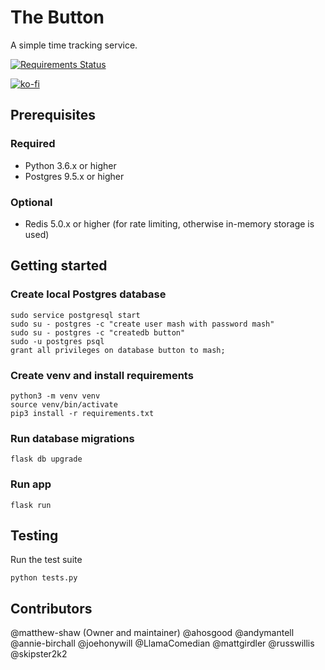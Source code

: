 # The Button

A simple time tracking service.

[![Requirements Status](https://requires.io/github/MashSoftware/the-button/requirements.svg?branch=main)](https://requires.io/github/MashSoftware/the-button/requirements/?branch=main)

[![ko-fi](https://ko-fi.com/img/githubbutton_sm.svg)](https://ko-fi.com/N4N33KKEF)

## Prerequisites

### Required

- Python 3.6.x or higher
- Postgres 9.5.x or higher

### Optional

- Redis 5.0.x or higher (for rate limiting, otherwise in-memory storage is used)

## Getting started

### Create local Postgres database

```shell
sudo service postgresql start
sudo su - postgres -c "create user mash with password mash"
sudo su - postgres -c "createdb button"
sudo -u postgres psql
grant all privileges on database button to mash;
```

### Create venv and install requirements

```shell
python3 -m venv venv
source venv/bin/activate
pip3 install -r requirements.txt
```

### Run database migrations

```shell
flask db upgrade
```

### Run app

```shell
flask run
```

## Testing

Run the test suite

```shell
python tests.py
```

## Contributors

@matthew-shaw (Owner and maintainer)
@ahosgood
@andymantell
@annie-birchall
@joehonywill
@LlamaComedian
@mattgirdler
@russwillis
@skipster2k2
